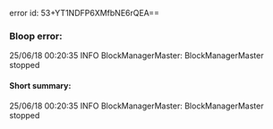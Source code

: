 error id: 53+YT1NDFP6XMfbNE6rQEA==
### Bloop error:

25/06/18 00:20:35 INFO BlockManagerMaster: BlockManagerMaster stopped
#### Short summary: 

25/06/18 00:20:35 INFO BlockManagerMaster: BlockManagerMaster stopped